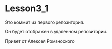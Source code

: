 # Lesson3_1

Это коммит из первого репозитория.

Он будет отображен в удалённом репозитории.

Привет от Алексея Романоского
